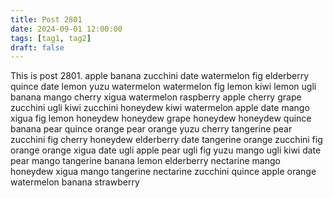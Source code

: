 ```yaml
---
title: Post 2801
date: 2024-09-01 12:00:00
tags: [tag1, tag2]
draft: false
---
```

This is post 2801.
apple
banana
zucchini
date
watermelon
fig
elderberry
quince
date
lemon
yuzu
watermelon
watermelon
fig
lemon
kiwi
lemon
ugli
banana
mango
cherry
xigua
watermelon
raspberry
apple
cherry
grape
zucchini
ugli
kiwi
zucchini
honeydew
kiwi
watermelon
apple
date
mango
xigua
fig
lemon
honeydew
honeydew
grape
honeydew
honeydew
quince
banana
pear
quince
orange
pear
orange
yuzu
cherry
tangerine
pear
zucchini
fig
cherry
honeydew
elderberry
date
tangerine
orange
zucchini
fig
orange
orange
xigua
date
ugli
apple
pear
ugli
fig
yuzu
mango
ugli
kiwi
date
pear
mango
tangerine
banana
lemon
elderberry
nectarine
mango
honeydew
xigua
mango
tangerine
nectarine
zucchini
quince
apple
orange
watermelon
banana
strawberry

